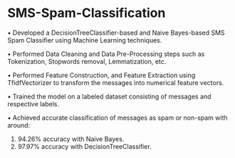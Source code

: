 # SMS-Spam-Classification

• Developed a DecisionTreeClassifier-based and Naive Bayes-based SMS Spam Classifier using Machine Learning techniques.

• Performed Data Cleaning and Data Pre-Processing steps such as Tokenization, Stopwords removal, Lemmatization, etc.

• Performed Feature Construction, and Feature Extraction using TfidfVectorizer to transform the messages into numerical feature vectors.

• Trained the model on a labeled dataset consisting of messages and respective labels.

• Achieved accurate classification of messages as spam or non-spam with around:
1. 94.26% accuracy with Naive Bayes.
2. 97.97% accuracy with DecisionTreeClassifier.
